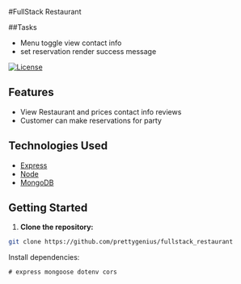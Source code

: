 #FullStack Restaurant 

##Tasks

- Menu toggle view contact info
- set reservation render success message




[![License](https://img.shields.io/badge/License-MIT-blue.svg)](https://github.com/git/git-scm.com/blob/main/MIT-LICENSE.txt)


## Features

- View Restaurant and prices contact info reviews
- Customer can make reservations for party

## Technologies Used

- [Express](https://expressjs.com//)
- [Node](https://nodejs.org/en/)
- [MongoDB](https://www.mongodb.com/)


## Getting Started

1. **Clone the repository:**

```bash
git clone https://github.com/prettygenius/fullstack_restaurant
```
Install dependencies:
```
# express mongoose dotenv cors


